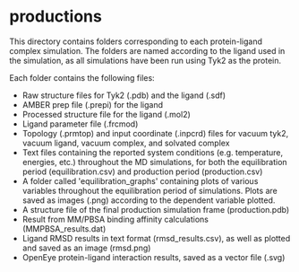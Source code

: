 # productions

This directory contains folders corresponding to each protein-ligand complex simulation. The folders are named according to the ligand used in the simulation, as all simulations have been run using Tyk2 as the protein.

Each folder contains the following files:
- Raw structure files for Tyk2 (.pdb) and the ligand (.sdf)
- AMBER prep file (.prepi) for the ligand
- Processed structure file for the ligand (.mol2)
- Ligand parameter file (.frcmod)
- Topology (.prmtop) and input coordinate (.inpcrd) files for vacuum tyk2, vacuum ligand, vacuum complex, and solvated complex
- Text files containing the reported system conditions (e.g. temperature, energies, etc.) throughout the MD simulations, for both the equilibration period (equilibration.csv) and production period (production.csv)
- A folder called 'equilibration_graphs' containing plots of various variables throughout the equilibration period of simulations. Plots are saved as images (.png) according to the dependent variable plotted.
- A structure file of the final production simulation frame (production.pdb)
- Result from MM/PBSA binding affinity calculations (MMPBSA_results.dat)
- Ligand RMSD results in text format (rmsd_results.csv), as well as plotted and saved as an image (rmsd.png)
- OpenEye protein-ligand interaction results, saved as a vector file (.svg)
